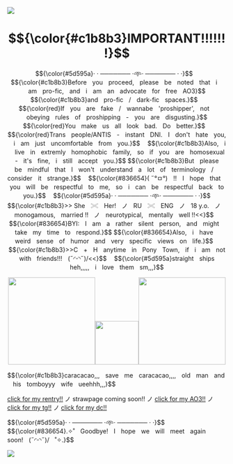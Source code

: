 

![](https://i.postimg.cc/YC4gtmk9/z66qxu555555234243333333-flipped-1-flipped.png)

# $${\color{#c1b8b3}IMPORTANT!!!!!!!}$$
<div style="text-align: center;">
<p>$${\color{#5d595a}· · ─────── ·𖥸· ─────── · ·}$$ㅤ
$${\color{#c1b8b3}Beforeㅤyouㅤproceed,ㅤpleaseㅤbeㅤnotedㅤthatㅤiㅤamㅤpro-fic,ㅤandㅤiㅤamㅤanㅤadvocateㅤforㅤfreeㅤAO3}$$
$${\color{#c1b8b3}andㅤpro-ficㅤ/ㅤdark-ficㅤspaces.}$$ㅤ
$${\color{red}Ifㅤyouㅤareㅤfakeㅤ/ㅤwannabeㅤ'proshipper',ㅤnotㅤobeyingㅤrulesㅤofㅤproshippingㅤ-ㅤyouㅤareㅤdisgusting.}$$
$${\color{red}Youㅤmakeㅤusㅤallㅤlookㅤbad.ㅤDoㅤbetter.}$$ㅤ
$${\color{red}Transㅤpeople/ANTISㅤ-ㅤinstantㅤDNI.ㅤIㅤdon'tㅤhateㅤyou,ㅤiㅤamㅤjustㅤuncomfortableㅤfromㅤyou.}$$ㅤ
$${\color{#c1b8b3}Also,ㅤiㅤliveㅤinㅤextremlyㅤhomophobicㅤfamily,ㅤsoㅤifㅤyouㅤareㅤhomosexualㅤ-ㅤit'sㅤfine,ㅤiㅤstillㅤacceptㅤyou.}$$
$${\color{#c1b8b3}ButㅤpleaseㅤbeㅤmindfulㅤthatㅤIㅤwon'tㅤunderstandㅤaㅤlotㅤofㅤterminologyㅤ/ㅤconsiderㅤitㅤstrange.}$$ㅤ
$${\color{#836654}( ˶°ㅁ°)ㅤ!!ㅤIㅤhopeㅤthatㅤyouㅤwillㅤbeㅤrespectfulㅤtoㅤme,ㅤsoㅤiㅤcanㅤbeㅤrespectfulㅤbackㅤtoㅤyou.}$$ㅤ
$${\color{#5d595a}· · ─────── ·𖥸· ─────── · ·}$$ㅤ
$${\color{#c1b8b3}>> Sheㅤ𓏵ㅤHer!ㅤノㅤRUㅤ𓏵ㅤENGㅤノㅤ18 y.o.ㅤノㅤmonogamous,ㅤmarried !!ㅤノㅤneurotypical,ㅤmentallyㅤwell !!<<}$$ㅤ
$${\color{#836654}BYI:ㅤIㅤamㅤaㅤratherㅤsilentㅤperson,ㅤandㅤmightㅤtakeㅤmyㅤtimeㅤtoㅤrespond.}$$
$${\color{#836654}Also,ㅤiㅤhaveㅤweirdㅤsenseㅤofㅤhumorㅤandㅤveryㅤspecificㅤviewsㅤonㅤlife.}$$ㅤ
$${\color{#c1b8b3}>>Cㅤ+ㅤHㅤanytimeㅤinㅤPonyㅤTown,ㅤifㅤiㅤamㅤnotㅤwithㅤfriends!!!ㅤ(˶◜ᵕ◝˶)/<<}$$ㅤ
$${\color{#5d595a}straightㅤshipsㅤheh,,,,,ㅤiㅤloveㅤthemㅤsm,,,}$$</p>
<img src="https://i.postimg.cc/63DGJgS7/79808c40b65642c19485d29c85cab9d156345435865.png" width="200" height="200" /><img src="https://i.postimg.cc/TPsTfpdR/187aae3ada668601ca69c9424dca7eee4342123.png" width="100" height="100" /><img src="https://i.postimg.cc/Z5cdfM5F/79808c40b65642c19485d29c85cab9d123143.png" width="200" height="200" /> </div> 
<p>$${\color{#c1b8b3}caracacao,,,ㅤsaveㅤmeㅤcaracacao,,,,ㅤoldㅤmanㅤandㅤhisㅤtomboyyyㅤwifeㅤueehhh,,,}$$</p>

[click for my rentry!!](https://rentry.co/caracacaolover) ノ strawpage coming soon!! ノ [click for my AO3!!](https://archiveofourown.org/users/user8276801074) ノ [click for my tg!!](https://t.me/user8276801074) ノ [click for my dc!!](https://discordapp.com/users/868177292520734730)

<p>$${\color{#5d595a}· · ─────── ·𖥸· ─────── · ·}$$ㅤ
$${\color{#836654}.✧˚ㅤGoodbye!ㅤIㅤhopeㅤweㅤwillㅤmeetㅤagainㅤsoon!ㅤ(˶◜ᵕ◝˶)/ㅤ˚✧.}$$</p>

![](https://i.postimg.cc/qBb5nLKN/z66qxu555555234243333333-flipped.png)

